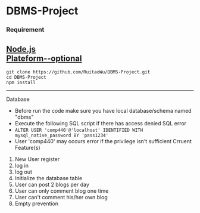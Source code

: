 # DBMS-Project<br>
### Requirement<br>
[Node.js](https://nodejs.org/en/)<br>
[Plateform--optional](https://www.apachefriends.org/index.html)<br>
---  
```
git clone https://github.com/RuitaoWu/DBMS-Project.git  
cd DBMS-Project  
npm install  
```
---  
Database<br>
 - Before run the code make sure you have local database/schema named "dbms"  
 - Execute the following SQL script if there has access denied SQL error  
 - `ALTER USER 'comp440'@'localhost' IDENTIFIED WITH mysql_native_password BY 'pass1234'`  
 - User 'comp440' may occurs error if the privilege isn't sufficient
 Crruent Feature(s)  
1. New User register
2. log in
3. log out
4. Initialize the database table
5. User can post 2 blogs per day
6. User can only comment blog one time
7. User can't comment his/her own blog
8. Empty prevention